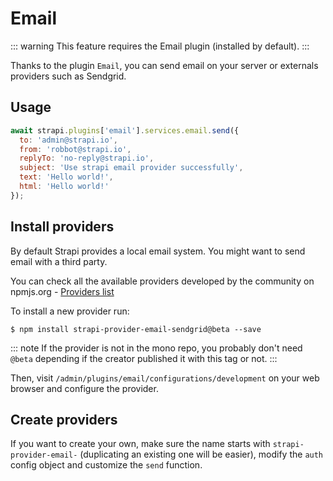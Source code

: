 # Email

::: warning
This feature requires the Email plugin (installed by default).
:::

Thanks to the plugin `Email`, you can send email on your server or externals providers such as Sendgrid.

## Usage

```js
await strapi.plugins['email'].services.email.send({
  to: 'admin@strapi.io',
  from: 'robbot@strapi.io',
  replyTo: 'no-reply@strapi.io',
  subject: 'Use strapi email provider successfully',
  text: 'Hello world!',
  html: 'Hello world!'
});
```

## Install providers

By default Strapi provides a local email system. You might want to send email with a third party.

You can check all the available providers developed by the community on npmjs.org - [Providers list](https://www.npmjs.com/search?q=strapi-provider-email-)

To install a new provider run:

```
$ npm install strapi-provider-email-sendgrid@beta --save
```

::: note
If the provider is not in the mono repo, you probably don't need `@beta` depending if the creator published it with this tag or not.
:::

Then, visit `/admin/plugins/email/configurations/development` on your web browser and configure the provider.

## Create providers

If you want to create your own, make sure the name starts with `strapi-provider-email-` (duplicating an existing one will be easier), modify the `auth` config object and customize the `send` function.

